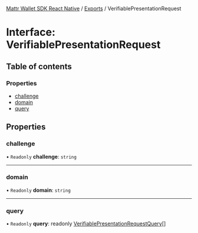 [Mattr Wallet SDK React Native](../README.md) / [Exports](../modules.md) / VerifiablePresentationRequest

# Interface: VerifiablePresentationRequest

## Table of contents

### Properties

- [challenge](verifiablepresentationrequest.md#challenge)
- [domain](verifiablepresentationrequest.md#domain)
- [query](verifiablepresentationrequest.md#query)

## Properties

### challenge

• `Readonly` **challenge**: `string`

___

### domain

• `Readonly` **domain**: `string`

___

### query

• `Readonly` **query**: readonly [VerifiablePresentationRequestQuery](../modules.md#verifiablepresentationrequestquery)[]
